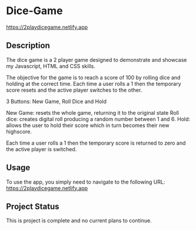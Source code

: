 # Dice-Game
https://2playdicegame.netlify.app

## Description
The dice game is a 2 player game designed to demonstrate and showcase my Javascript, HTML and CSS skills.

The objective for the game is to reach a score of 100 by rolling dice and holding at the correct time. Each time a user rolls a 1 then the temporary score resets and the active player switches to the other. 

3 Buttons: New Game, Roll Dice and Hold

New Game: resets the whole game, returning it to the original state
Roll dice: creates digital roll producing a random number between 1 and 6.
Hold: allows the user to hold their score which in turn becomes their new highscore.

Each time a user rolls a 1 then the temporary score is returned to zero and the active player is switched.

## Usage

To use the app, you simply need to navigate to the following URL: https://2playdicegame.netlify.app

## Project Status

This is project is complete and no current plans to continue.

